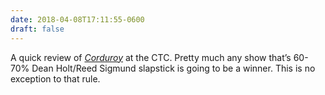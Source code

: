 ```yaml
---
date: 2018-04-08T17:11:55-0600
draft: false
---
```




A quick review of [_Corduroy_](https://www.childrenstheatre.org/plays/2017-2018-season/corduroy) at the CTC. Pretty much any show that’s 60-70% Dean Holt/Reed Sigmund slapstick is going to be a winner. This is no exception to that rule.



